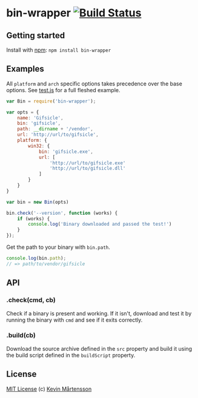 # bin-wrapper [![Build Status](https://secure.travis-ci.org/kevva/bin-wrapper.png?branch=master)](http://travis-ci.org/kevva/bin-wrapper)

## Getting started

Install with [npm](https://npmjs.org/package/bin-wrapper): `npm install bin-wrapper`

## Examples

All `platform` and `arch` specific options takes precedence over the base 
options. See [test.js](test.js) for a full fleshed example.

```js
var Bin = require('bin-wrapper');

var opts = {
    name: 'Gifsicle',
    bin: 'gifsicle',
    path: __dirname + '/vendor',
    url: 'http://url/to/gifsicle',
    platform: {
        win32: {
            bin: 'gifsicle.exe',
            url: [
                'http://url/to/gifsicle.exe'
                'http://url/to/gifsicle.dll'
            ]
        }
    }
}

var bin = new Bin(opts)

bin.check('--version', function (works) {
    if (works) {
        console.log('Binary downloaded and passed the test!')
    }
});
```

Get the path to your binary with `bin.path`.

```js
console.log(bin.path);
// => path/to/vendor/gifsicle
```

## API

### .check(cmd, cb)

Check if a binary is present and working. If it isn't, download and test it by 
running the binary with `cmd` and see if it exits correctly.

### .build(cb)

Download the source archive defined in the `src` property and build it using the 
build script defined in the `buildScript` property.

## License

[MIT License](http://en.wikipedia.org/wiki/MIT_License) (c) [Kevin Mårtensson](http://kevinmartensson.com)
